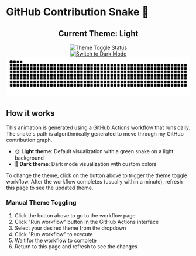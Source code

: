 # GitHub Contribution Snake 🐍

<div align="center">

## Current Theme: Light

<div>
  <!-- Button that links to the theme toggle workflow -->
  <a href="https://github.com/Saviru/contribution_snake/actions/workflows/toggle-theme.yml?query=is%3Acompleted" title="Go to workflow">
    <img alt="Theme Toggle Status" src="https://github.com/Saviru/contribution_snake/actions/workflows/toggle-theme.yml/badge.svg">
  </a>
</div>

<div>
  <a href="https://github.com/Saviru/contribution_snake/actions/workflows/toggle-theme.yml/trigger?workflow_dispatch?theme=dark" title="Toggle Theme">
    <img alt="Switch to Dark Mode" src="https://img.shields.io/badge/Switch%20to%20Dark%20Mode-black?style=for-the-badge&logo=github&logoColor=white">
  </a>
</div>

<!-- Snake Animation -->
<picture>
  <source media="(prefers-color-scheme: dark)" srcset="https://raw.githubusercontent.com/Saviru/contribution_snake/main/dist/github-contribution-grid-snake-dark.svg">
  <source media="(prefers-color-scheme: light)" srcset="https://raw.githubusercontent.com/Saviru/contribution_snake/main/dist/github-contribution-grid-snake.svg">
  <img alt="GitHub Contribution Snake Animation" src="https://raw.githubusercontent.com/Saviru/contribution_snake/main/dist/github-contribution-grid-snake.svg">
</picture>

</div>

## How it works

This animation is generated using a GitHub Actions workflow that runs daily. The snake's path is algorithmically generated to move through my GitHub contribution graph.

- 🌞 **Light theme**: Default visualization with a green snake on a light background
- 🌙 **Dark theme**: Dark mode visualization with custom colors

To change the theme, click on the button above to trigger the theme toggle workflow. After the workflow completes (usually within a minute), refresh this page to see the updated theme.

### Manual Theme Toggling

1. Click the button above to go to the workflow page
2. Click "Run workflow" button in the GitHub Actions interface
3. Select your desired theme from the dropdown
4. Click "Run workflow" to execute
5. Wait for the workflow to complete
6. Return to this page and refresh to see the changes
